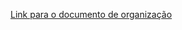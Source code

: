 [Link para o documento de organização](https://docs.google.com/document/d/13Y_l-dzEa4vp75DoOQysCQjXm9_z2Lv_jGx6EbiVtlY/edit?usp=sharing)